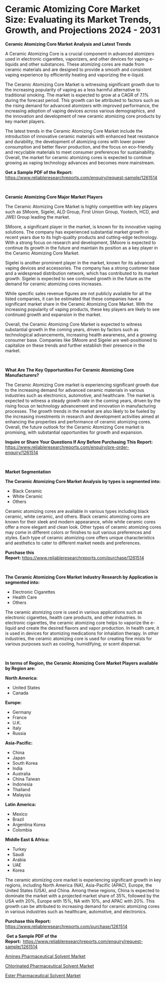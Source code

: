 <p><h1>Ceramic Atomizing Core Market Size: Evaluating its Market Trends, Growth, and Projections 2024 - 2031</h1></p><p><strong>Ceramic Atomizing Core Market Analysis and Latest Trends</strong></p>
<p><p>A Ceramic Atomizing Core is a crucial component in advanced atomizers used in electronic cigarettes, vaporizers, and other devices for vaping e-liquids and other substances. These atomizing cores are made from ceramic materials and are designed to provide a smooth and consistent vaping experience by efficiently heating and vaporizing the e-liquid.</p><p>The Ceramic Atomizing Core Market is witnessing significant growth due to the increasing popularity of vaping as a less harmful alternative to traditional smoking. The market is expected to grow at a CAGR of 7.1% during the forecast period. This growth can be attributed to factors such as the rising demand for advanced atomizers with improved performance, the increasing adoption of vaping devices across various demographics, and the innovation and development of new ceramic atomizing core products by key market players.</p><p>The latest trends in the Ceramic Atomizing Core Market include the introduction of innovative ceramic materials with enhanced heat resistance and durability, the development of atomizing cores with lower power consumption and better flavor production, and the focus on eco-friendly and recyclable materials to meet consumer preferences for sustainability. Overall, the market for ceramic atomizing cores is expected to continue growing as vaping technology advances and becomes more mainstream.</p></p>
<p><strong>Get a Sample PDF of the Report:&nbsp;</strong> <a href="https://www.reliableresearchreports.com/enquiry/request-sample/1261514">https://www.reliableresearchreports.com/enquiry/request-sample/1261514</a></p>
<p>&nbsp;</p>
<p><strong>Ceramic Atomizing Core Major Market Players</strong></p>
<p><p>The Ceramic Atomizing Core Market is highly competitive with key players such as SMoore, Sigelei, ALD Group, First Union Group, Yootech, HCD, and JWEI Group leading the market. </p><p>SMoore, a significant player in the market, is known for its innovative vaping solutions. The company has experienced substantial market growth in recent years due to its high-quality products and cutting-edge technology. With a strong focus on research and development, SMoore is expected to continue its growth in the future and maintain its position as a key player in the Ceramic Atomizing Core Market.</p><p>Sigelei is another prominent player in the market, known for its advanced vaping devices and accessories. The company has a strong customer base and a widespread distribution network, which has contributed to its market growth. Sigelei is expected to see continued growth in the future as the demand for ceramic atomizing cores increases.</p><p>While specific sales revenue figures are not publicly available for all the listed companies, it can be estimated that these companies have a significant market share in the Ceramic Atomizing Core Market. With the increasing popularity of vaping products, these key players are likely to see continued growth and expansion in the market.</p><p>Overall, the Ceramic Atomizing Core Market is expected to witness substantial growth in the coming years, driven by factors such as technological advancements, increasing health awareness, and a growing consumer base. Companies like SMoore and Sigelei are well-positioned to capitalize on these trends and further establish their presence in the market.</p></p>
<p>&nbsp;</p>
<p><strong>What Are The Key Opportunities For Ceramic Atomizing Core Manufacturers?</strong></p>
<p><p>The Ceramic Atomizing Core market is experiencing significant growth due to the increasing demand for advanced ceramic materials in various industries such as electronics, automotive, and healthcare. The market is expected to witness a steady growth rate in the coming years, driven by the rising focus on technology advancement and innovation in manufacturing processes. The growth trends in the market are also likely to be fueled by the increasing investments in research and development activities aimed at enhancing the properties and performance of ceramic atomizing cores. Overall, the future outlook for the Ceramic Atomizing Core market is promising, with substantial opportunities for growth and expansion.</p></p>
<p><strong>Inquire or Share Your Questions If Any Before Purchasing This Report:</strong> <a href="https://www.reliableresearchreports.com/enquiry/pre-order-enquiry/1261514">https://www.reliableresearchreports.com/enquiry/pre-order-enquiry/1261514</a></p>
<p>&nbsp;</p>
<p><strong>Market Segmentation</strong></p>
<p><strong>The Ceramic Atomizing Core Market Analysis by types is segmented into:</strong></p>
<p><ul><li>Black Ceramic</li><li>White Ceramic</li><li>Others</li></ul></p>
<p><p>Ceramic atomizing cores are available in various types including black ceramic, white ceramic, and others. Black ceramic atomizing cores are known for their sleek and modern appearance, while white ceramic cores offer a more elegant and clean look. Other types of ceramic atomizing cores may come in different colors or finishes to suit various preferences and styles. Each type of ceramic atomizing core offers unique characteristics and aesthetics to cater to different market needs and preferences.</p></p>
<p><strong>Purchase this Report:&nbsp;</strong><a href="https://www.reliableresearchreports.com/purchase/1261514">https://www.reliableresearchreports.com/purchase/1261514</a></p>
<p>&nbsp;</p>
<p><strong>The Ceramic Atomizing Core Market Industry Research by Application is segmented into:</strong></p>
<p><ul><li>Electronic Cigarettes</li><li>Health Care</li><li>Others</li></ul></p>
<p><p>The ceramic atomizing core is used in various applications such as electronic cigarettes, health care products, and other industries. In electronic cigarettes, the ceramic atomizing core helps to vaporize the e-liquid and create the desired flavors and vapor production. In health care, it is used in devices for atomizing medications for inhalation therapy. In other industries, the ceramic atomizing core is used for creating fine mists for various purposes such as cooling, humidifying, or scent dispersal.</p></p>
<p>&nbsp;</p>
<p><strong>In terms of Region, the Ceramic Atomizing Core Market Players available by Region are:</strong></p>
<p>
    <p> <strong> North America: </strong>
        <ul>
            <li>United States</li>
            <li>Canada</li>
        </ul>
        </p> 
    <p> <strong> Europe: </strong>
        <ul>
            <li>Germany</li>
            <li>France</li>
            <li>U.K.</li>
            <li>Italy</li>
            <li>Russia</li>
        </ul>
        </p> 
    <p> <strong> Asia-Pacific: </strong>
        <ul>
            <li>China</li>
            <li>Japan</li>
            <li>South Korea</li>
            <li>India</li>
            <li>Australia</li>
            <li>China Taiwan</li>
            <li>Indonesia</li>
            <li>Thailand</li>
            <li>Malaysia</li>
        </ul>
        </p> 
    <p> <strong> Latin America: </strong>
        <ul>
            <li>Mexico</li>
            <li>Brazil</li>
            <li>Argentina Korea</li>
            <li>Colombia</li>
        </ul>
        </p> 
    <p> <strong> Middle East & Africa: </strong>
        <ul>
            <li>Turkey</li>
            <li>Saudi</li>
            <li>Arabia</li>
            <li>UAE</li>
            <li>Korea</li>
        </ul>
    </p>
    </p>
<p><p>The ceramic atomizing core market is experiencing significant growth in key regions, including North America (NA), Asia-Pacific (APAC), Europe, the United States (USA), and China. Among these regions, China is expected to dominate the market with a projected market share of 35%, followed by the USA with 20%, Europe with 15%, NA with 10%, and APAC with 20%. This growth can be attributed to increasing demand for ceramic atomizing cores in various industries such as healthcare, automotive, and electronics.</p></p>
<p><strong>Purchase this Report: </strong><a href="https://www.reliableresearchreports.com/purchase/1261514">https://www.reliableresearchreports.com/purchase/1261514</a></p>
<p>&nbsp;<strong>Get a Sample PDF of the Report:&nbsp;&nbsp;</strong><a href="https://www.reliableresearchreports.com/enquiry/request-sample/1261514">https://www.reliableresearchreports.com/enquiry/request-sample/1261514</a></p>
<p><strong></strong></p>
<p><p><a href="https://github.com/peachesmcdowel1/Market-Research-Report-List-1/blob/main/amines-pharmaceutical-solvent-market.md">Amines Pharmaceutical Solvent Market</a></p><p><a href="https://github.com/edytherolanlouisejk1miz0wig/Market-Research-Report-List-1/blob/main/chlorinated-pharmaceutical-solvent-market.md">Chlorinated Pharmaceutical Solvent Market</a></p><p><a href="https://github.com/redneck06/Market-Research-Report-List-2/blob/main/ester-pharmaceutical-solvent-market.md">Ester Pharmaceutical Solvent Market</a></p></p>